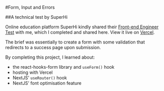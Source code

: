 #Form, Input and Errors

##A technical test by SuperHi

Online education platform SuperHi kindly shared their [Front-end Engineer Test](https://superhi.notion.site/superhi/Front-end-Engineer-Test-Public-95677e57d07a4c11a2d2d6166bc83717) with me, which I completed and shared here. View it live on [Vercel](https://submission-test.vercel.app/).

The brief was essentially to create a form with some validation that redirects to a success page upon submission.

By completing this project, I learned about:

* the react-hooks-form library and `useForm()` hook
* hosting with Vercel
* NextJS' `useRouter()` hook
* NextJS' font optimisation feature